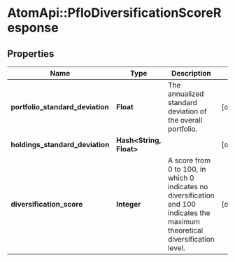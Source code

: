 # AtomApi::PfloDiversificationScoreResponse

## Properties
Name | Type | Description | Notes
------------ | ------------- | ------------- | -------------
**portfolio_standard_deviation** | **Float** | The annualized standard deviation of the overall portfolio. | [optional] 
**holdings_standard_deviation** | **Hash&lt;String, Float&gt;** |  | [optional] 
**diversification_score** | **Integer** | A score from 0 to 100, in which 0 indicates no diversification and 100 indicates the maximum theoretical diversification level. | [optional] 


